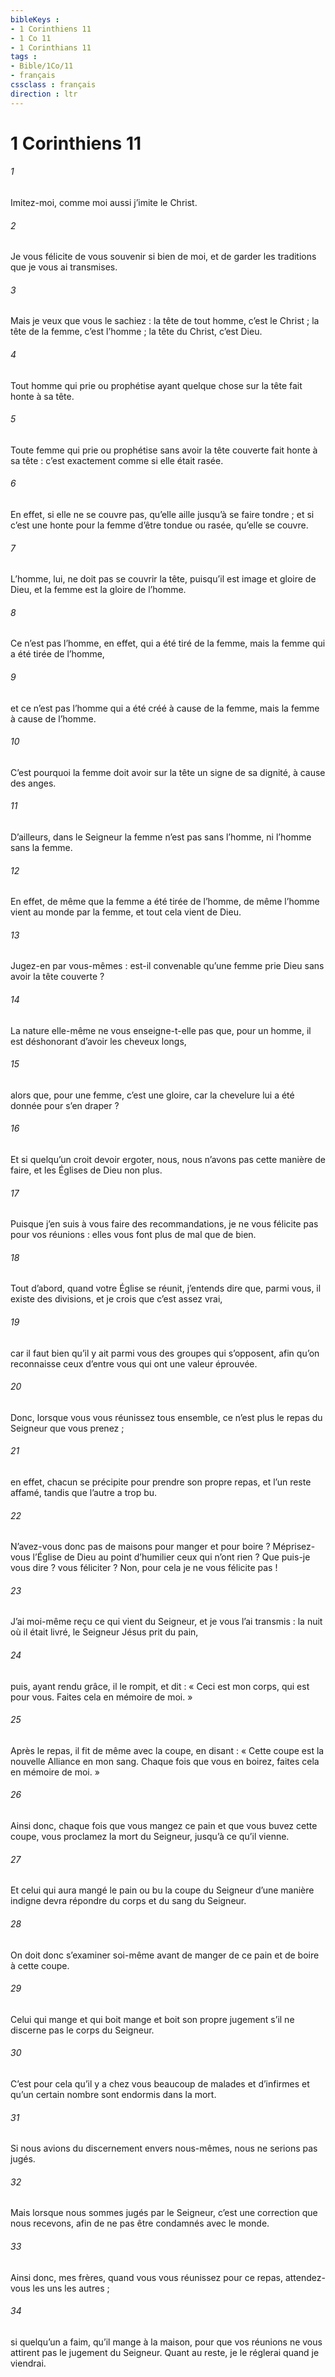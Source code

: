 ```yaml
---
bibleKeys : 
- 1 Corinthiens 11
- 1 Co 11
- 1 Corinthians 11
tags : 
- Bible/1Co/11
- français
cssclass : français
direction : ltr
---
```


# 1 Corinthiens 11

###### 1
Imitez-moi, comme moi aussi j’imite le Christ.
###### 2
Je vous félicite de vous souvenir si bien de moi, et de garder les traditions que je vous ai transmises.
###### 3
Mais je veux que vous le sachiez : la tête de tout homme, c’est le Christ ; la tête de la femme, c’est l’homme ; la tête du Christ, c’est Dieu.
###### 4
Tout homme qui prie ou prophétise ayant quelque chose sur la tête fait honte à sa tête.
###### 5
Toute femme qui prie ou prophétise sans avoir la tête couverte fait honte à sa tête : c’est exactement comme si elle était rasée.
###### 6
En effet, si elle ne se couvre pas, qu’elle aille jusqu’à se faire tondre ; et si c’est une honte pour la femme d’être tondue ou rasée, qu’elle se couvre.
###### 7
L’homme, lui, ne doit pas se couvrir la tête, puisqu’il est image et gloire de Dieu, et la femme est la gloire de l’homme.
###### 8
Ce n’est pas l’homme, en effet, qui a été tiré de la femme, mais la femme qui a été tirée de l’homme,
###### 9
et ce n’est pas l’homme qui a été créé à cause de la femme, mais la femme à cause de l’homme.
###### 10
C’est pourquoi la femme doit avoir sur la tête un signe de sa dignité, à cause des anges.
###### 11
D’ailleurs, dans le Seigneur la femme n’est pas sans l’homme, ni l’homme sans la femme.
###### 12
En effet, de même que la femme a été tirée de l’homme, de même l’homme vient au monde par la femme, et tout cela vient de Dieu.
###### 13
Jugez-en par vous-mêmes : est-il convenable qu’une femme prie Dieu sans avoir la tête couverte ?
###### 14
La nature elle-même ne vous enseigne-t-elle pas que, pour un homme, il est déshonorant d’avoir les cheveux longs,
###### 15
alors que, pour une femme, c’est une gloire, car la chevelure lui a été donnée pour s’en draper ?
###### 16
Et si quelqu’un croit devoir ergoter, nous, nous n’avons pas cette manière de faire, et les Églises de Dieu non plus.
###### 17
Puisque j’en suis à vous faire des recommandations, je ne vous félicite pas pour vos réunions : elles vous font plus de mal que de bien.
###### 18
Tout d’abord, quand votre Église se réunit, j’entends dire que, parmi vous, il existe des divisions, et je crois que c’est assez vrai,
###### 19
car il faut bien qu’il y ait parmi vous des groupes qui s’opposent, afin qu’on reconnaisse ceux d’entre vous qui ont une valeur éprouvée.
###### 20
Donc, lorsque vous vous réunissez tous ensemble, ce n’est plus le repas du Seigneur que vous prenez ;
###### 21
en effet, chacun se précipite pour prendre son propre repas, et l’un reste affamé, tandis que l’autre a trop bu.
###### 22
N’avez-vous donc pas de maisons pour manger et pour boire ? Méprisez-vous l’Église de Dieu au point d’humilier ceux qui n’ont rien ? Que puis-je vous dire ? vous féliciter ? Non, pour cela je ne vous félicite pas !
###### 23
J’ai moi-même reçu ce qui vient du Seigneur, et je vous l’ai transmis : la nuit où il était livré, le Seigneur Jésus prit du pain,
###### 24
puis, ayant rendu grâce, il le rompit, et dit : « Ceci est mon corps, qui est pour vous. Faites cela en mémoire de moi. »
###### 25
Après le repas, il fit de même avec la coupe, en disant : « Cette coupe est la nouvelle Alliance en mon sang. Chaque fois que vous en boirez, faites cela en mémoire de moi. »
###### 26
Ainsi donc, chaque fois que vous mangez ce pain et que vous buvez cette coupe, vous proclamez la mort du Seigneur, jusqu’à ce qu’il vienne.
###### 27
Et celui qui aura mangé le pain ou bu la coupe du Seigneur d’une manière indigne devra répondre du corps et du sang du Seigneur.
###### 28
On doit donc s’examiner soi-même avant de manger de ce pain et de boire à cette coupe.
###### 29
Celui qui mange et qui boit mange et boit son propre jugement s’il ne discerne pas le corps du Seigneur.
###### 30
C’est pour cela qu’il y a chez vous beaucoup de malades et d’infirmes et qu’un certain nombre sont endormis dans la mort.
###### 31
Si nous avions du discernement envers nous-mêmes, nous ne serions pas jugés.
###### 32
Mais lorsque nous sommes jugés par le Seigneur, c’est une correction que nous recevons, afin de ne pas être condamnés avec le monde.
###### 33
Ainsi donc, mes frères, quand vous vous réunissez pour ce repas, attendez-vous les uns les autres ;
###### 34
si quelqu’un a faim, qu’il mange à la maison, pour que vos réunions ne vous attirent pas le jugement du Seigneur. Quant au reste, je le réglerai quand je viendrai.
